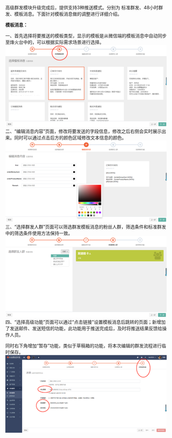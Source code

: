 高级群发模块升级完成后，提供支持3种推送模式。分别为 标准群发、48小时群发、模板消息。下面针对模板消息做的调整进行详细介绍。

**模板消息：**

一、首先选择将要推送的模板类型，显示的模板是从微信端的模板消息中自动同步至烽火台中的，可以根据实际需求场景进行选择。![](/assets/1519729914%281%29.jpg)二、“编辑消息内容”页面，修改将要发送的字段信息，修改之后右侧会实时展示出来。同时可以通过点击后方的颜色区域修改文本信息的颜色。![](/assets/1519730153%281%29.jpg)三、“选择群发人群”页面可以筛选群发模板消息的粉丝人群，筛选条件和标准群发中的筛选条件使用方法保持一致。![](/assets/1519730286%281%29.jpg)四、“选择高级功能”页面可以通过“点击链接”设置模板消息后跳转的页面；新增加了发送邮件、发送短信的功能，此功能用于推送完成后，及时将推送结果反馈给操作人员。

同时右下角增加“暂存”功能，类似于草稿箱的功能，将本次编辑的群发流程进行临时保存。![](/assets/1520223581%281%29.jpg)


